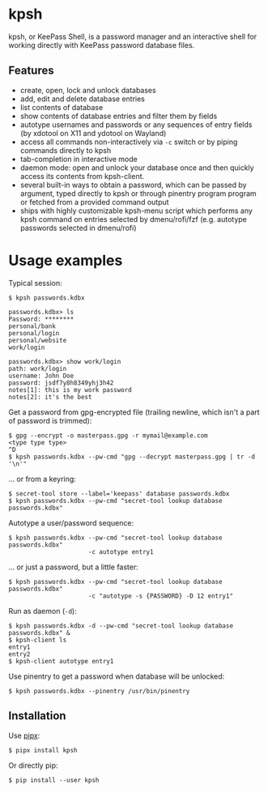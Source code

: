 # kpsh

kpsh, or KeePass Shell, is a password manager and an interactive shell for
working directly with KeePass password database files.

## Features

- create, open, lock and unlock databases
- add, edit and delete database entries
- list contents of database
- show contents of database entries and filter them by fields
- autotype usernames and passwords or any sequences of entry fields (by
  xdotool on X11 and ydotool on Wayland)
- access all commands non-interactively via `-c` switch or by piping commands
  directly to kpsh
- tab-completion in interactive mode
- daemon mode: open and unlock your database once and then quickly access
  its contents from kpsh-client.
- several built-in ways to obtain a password, which can be passed by argument,
  typed directly to kpsh or through pinentry program program or fetched from a
  provided command output
- ships with highly customizable kpsh-menu script which performs any kpsh
  command on entries selected by dmenu/rofi/fzf (e.g. autotype passwords
  selected in dmenu/rofi)

# Usage examples

Typical session:

```
$ kpsh passwords.kdbx

passwords.kdbx> ls
Password: ********
personal/bank
personal/login
personal/website
work/login

passwords.kdbx> show work/login
path: work/login
username: John Doe
password: jsdf7y8h8349yhj3h42
notes[1]: this is my work password
notes[2]: it's the best
```

Get a password from gpg-encrypted file (trailing newline, which isn't a part
of password is trimmed):

```
$ gpg --encrypt -o masterpass.gpg -r mymail@example.com
<type type type>
^D
$ kpsh passwords.kdbx --pw-cmd "gpg --decrypt masterpass.gpg | tr -d '\n'"
```

... or from a keyring:

```
$ secret-tool store --label='keepass' database passwords.kdbx
$ kpsh passwords.kdbx --pw-cmd "secret-tool lookup database passwords.kdbx"
```

Autotype a user/password sequence:

```
$ kpsh passwords.kdbx --pw-cmd "secret-tool lookup database passwords.kdbx"
                      -c autotype entry1
```

... or just a password, but a little faster:

```
$ kpsh passwords.kdbx --pw-cmd "secret-tool lookup database passwords.kdbx"
                      -c "autotype -s {PASSWORD} -D 12 entry1"
```

Run as daemon (`-d`):

```
$ kpsh passwords.kdbx -d --pw-cmd "secret-tool lookup database passwords.kdbx" &
$ kpsh-client ls
entry1
entry2
$ kpsh-client autotype entry1
```

Use pinentry to get a password when database will be unlocked:

```
$ kpsh passwords.kdbx --pinentry /usr/bin/pinentry
```

## Installation

Use [pipx][pipx]:

```
$ pipx install kpsh
```

Or directly pip:

```
$ pip install --user kpsh
```

  [pipx]: https://github.com/pypa/pipx
